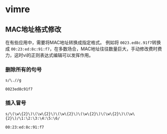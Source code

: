 # vimre
## MAC地址格式修改
在有些应用中，需要将MAC地址转换成指定格式。
例如将 `0023.ed8c.91f7`转换成  `00:23:ed:8c:91:f7`，在多数场合，MAC地址往往数量巨大，手动修改费时费力，这时vi的正则表达式编辑可以发挥作用。

### 删除所有的句号 
`s/\.//g`

`0023ed8c91f7`
### 插入冒号
`s/\(\w\{2}\)\(\w\{2}\)\(\w\{2}\)\(\w\{2}\)\(\w\{2}\)\(\w\{2}\)/\1:\2:\3:\4:\5:\6/`

`00:23:ed:8c:91:f7`






